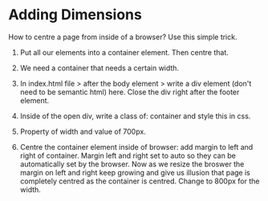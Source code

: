 # Adding Dimensions

How to centre a page from inside of a browser? Use this simple trick.

1. Put all our elements into a container element. Then centre that.
2. We need a container that needs a certain width.

3. In index.html file > after the body element > write a div element (don't need to be semantic html) here. Close the div right after the footer element.

4. Inside of the open div, write a class of: container and style this in css.

5. Property of width and value of 700px.

6. Centre the container element inside of browser: add margin to left and right of container. Margin left and right set to auto so they can be automatically set by the browser. Now as we resize the broswer the margin on left and right keep growing and give us illusion that page is completely centred as the container is centred. Change to 800px for the width.
